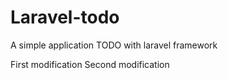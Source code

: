 # Laravel-todo
A simple application TODO with laravel framework 

First modification 
Second modification 